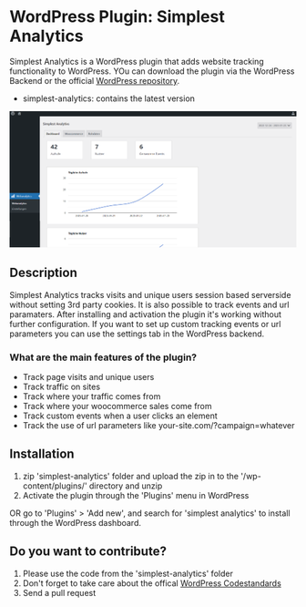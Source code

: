 # WordPress Plugin: Simplest Analytics

Simplest Analytics is a WordPress plugin that adds website tracking functionality to WordPress. YOu can download the plugin via the WordPress Backend or the official [WordPress repository](https://de.wordpress.org/plugins/simplest-analytics).

- simplest-analytics: contains the latest version

![My Image](simplest-analytics/assets/screenshot-1.png)


## Description

Simplest Analytics tracks visits and unique users session based serverside without setting 3rd party cookies. It is also possible to track events and url paramaters. After 
installing and activation the plugin it's working without further configuration. If you want to set up custom tracking events or url parameters you can use the settings tab in 
the WordPress backend.


### What are the main features of the plugin?

* Track page visits and unique users
* Track traffic on sites
* Track where your traffic comes from
* Track where your woocommerce sales come from
* Track custom events when a user clicks an element
* Track the use of url parameters like your-site.com/?campaign=whatever


## Installation

1. zip 'simplest-analytics' folder and upload the zip in to the '/wp-content/plugins/' directory and unzip
2. Activate the plugin through the 'Plugins' menu in WordPress

OR go to 'Plugins' > 'Add new', and search for 'simplest analytics' to install through the WordPress dashboard.

## Do you want to contribute?
1. Please use the code from the 'simplest-analytics' folder
2. Don't forget to take care about the offical [WordPress Codestandards](https://developer.wordpress.org/coding-standards/wordpress-coding-standards/)
3. Send a pull request
